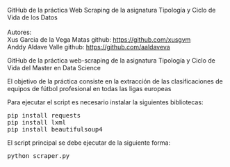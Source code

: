 GitHub de la práctica Web Scraping de la asignatura Tipología y Ciclo de Vida de los Datos</br></br>
Autores:  </br>
          Xus Garcia de la Vega Matas github: https://github.com/xusgvm </br>
          Anddy Aldave Valle          github: https://github.com/aaldaveva

GitHub de la práctica web-scraping de la asignatura Tipología y Ciclo de Vida del Master en Data Science

El objetivo de la práctica consiste en la extracción de las clasificaciones de equipos de fútbol profesional en todas las ligas europeas 

<p>Para ejecutar el script es necesario instalar la siguientes bibliotecas:</p>
<pre>
pip install requests
pip install lxml
pip install beautifulsoup4
</pre>
El script principal se debe ejecutar de la siguiente forma:
<pre>
python scraper.py
</pre>
